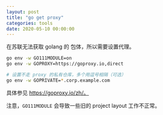 ```yaml
---
layout: post
title: "go get proxy"
categories: tools
date: 2020-05-10 00:00:00
---
```


在苏联无法获取 golang 的 包体，所以需要设置代理。

```bash
go env -w GO111MODULE=on
go env -w GOPROXY=https://goproxy.io,direct

# 设置不走 proxy 的私有仓库，多个用逗号相隔（可选）
go env -w GOPRIVATE=*.corp.example.com
```

具体参见 https://goproxy.io/zh/。

注意，`GO111MODULE` 会导致一些旧的 project layout 工作不正常。